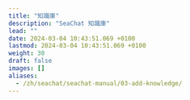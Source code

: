 ```yaml
---
title: "知識庫"
description: "SeaChat 知識庫"
lead: ""
date: 2024-03-04 10:43:51.069 +0100
lastmod: 2024-03-04 10:43:51.069 +0100
weight: 30
draft: false
images: []
aliases:
  - /zh/seachat/seachat-manual/03-add-knowledge/
---
```

